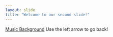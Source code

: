 ```yaml
---
layout: slide
title: "Welcome to our second slide!"
---
```

[Music Background](https://youtu.be/dQw4w9WgXcQ)
Use the left arrow to go back!
